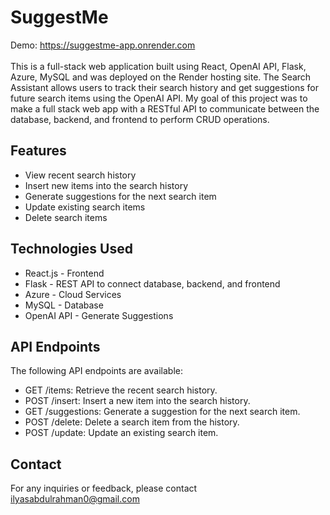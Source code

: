# SuggestMe
Demo: https://suggestme-app.onrender.com <br />
<br />
This is a full-stack web application built using React, OpenAI API, Flask, Azure, MySQL and was deployed on the Render hosting site. 
The Search Assistant allows users to track their search history and get 
suggestions for future search items using the OpenAI API. My goal of this project was to make a full stack web app with a 
RESTful API to communicate between the database, backend, and frontend to perform CRUD operations.

## Features
* View recent search history
* Insert new items into the search history
* Generate suggestions for the next search item
* Update existing search items
* Delete search items

## Technologies Used
* React.js - Frontend
* Flask - REST API to connect database, backend, and frontend
* Azure - Cloud Services
* MySQL - Database
* OpenAI API - Generate Suggestions

## API Endpoints
The following API endpoints are available:

* GET /items: Retrieve the recent search history.
* POST /insert: Insert a new item into the search history.
* GET /suggestions: Generate a suggestion for the next search item.
* POST /delete: Delete a search item from the history.
* POST /update: Update an existing search item.

## Contact
For any inquiries or feedback, please contact ilyasabdulrahman0@gmail.com
